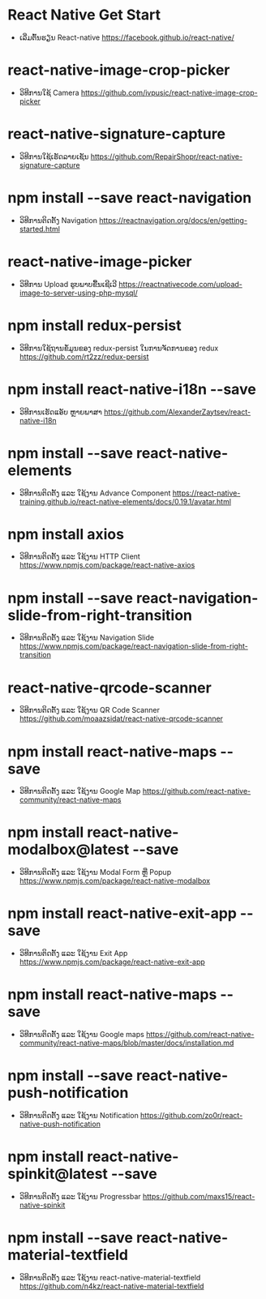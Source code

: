 # React Native Get Start
* ເລີ່ມຕົ້ນຮຽນ React-native
https://facebook.github.io/react-native/

# react-native-image-crop-picker
* ວິທີການໃຊ້ Camera
https://github.com/ivpusic/react-native-image-crop-picker

# react-native-signature-capture
* ວິທີການໃຊ້ເຮັດລາຍເຊັນ
https://github.com/RepairShopr/react-native-signature-capture

# npm install --save react-navigation
* ວິທີການຕິດຕັ້ງ Navigation
https://reactnavigation.org/docs/en/getting-started.html

# react-native-image-picker
* ວິທີການ Upload ຮູບພາບຂື້ນເຊີເວີ
https://reactnativecode.com/upload-image-to-server-using-php-mysql/

# npm install redux-persist
* ວິທີການໃຊ້ຖານຂໍ້ມູນຂອງ redux-persist ໃນການຈັດການຂອງ redux
https://github.com/rt2zz/redux-persist

# npm install react-native-i18n --save
* ວິທີການເຮັດແອັບ ຫຼາຍພາສາ
https://github.com/AlexanderZaytsev/react-native-i18n

# npm install --save react-native-elements
* ວິທີການຕິດຕັ້ງ ແລະ ໃຊ້ງານ Advance Component
https://react-native-training.github.io/react-native-elements/docs/0.19.1/avatar.html

# npm install axios
* ວິທີການຕິດຕັ້ງ ແລະ ໃຊ້ງານ HTTP Client
https://www.npmjs.com/package/react-native-axios

# npm install --save react-navigation-slide-from-right-transition
* ວິທີການຕິດຕັ້ງ ແລະ ໃຊ້ງານ Navigation Slide
https://www.npmjs.com/package/react-navigation-slide-from-right-transition

# react-native-qrcode-scanner
* ວິທີການຕິດຕັ້ງ ແລະ ໃຊ້ງານ QR Code Scanner
https://github.com/moaazsidat/react-native-qrcode-scanner

# npm install react-native-maps --save
* ວິທີການຕິດຕັ້ງ ແລະ ໃຊ້ງານ Google Map
https://github.com/react-native-community/react-native-maps

# npm install react-native-modalbox@latest --save
* ວິທີການຕິດຕັ້ງ ແລະ ໃຊ້ງານ Modal Form ຫຼື Popup
https://www.npmjs.com/package/react-native-modalbox

# npm install react-native-exit-app --save
* ວິທີການຕິດຕັ້ງ ແລະ ໃຊ້ງານ Exit App
https://www.npmjs.com/package/react-native-exit-app

# npm install react-native-maps --save
* ວິທີການຕິດຕັ້ງ ແລະ ໃຊ້ງານ Google maps
https://github.com/react-native-community/react-native-maps/blob/master/docs/installation.md

# npm install --save react-native-push-notification
* ວິທີການຕິດຕັ້ງ ແລະ ໃຊ້ງານ Notification
https://github.com/zo0r/react-native-push-notification

# npm install react-native-spinkit@latest --save
* ວິທີການຕິດຕັ້ງ ແລະ ໃຊ້ງານ Progressbar
https://github.com/maxs15/react-native-spinkit

# npm install --save react-native-material-textfield
* ວິທີການຕິດຕັ້ງ ແລະ ໃຊ້ງານ react-native-material-textfield
https://github.com/n4kz/react-native-material-textfield
